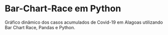 # Bar-Chart-Race em Python

Gráfico dinâmico dos casos acumulados de Covid-19 em Alagoas utilizando Bar Chart Race, Pandas e Python.
